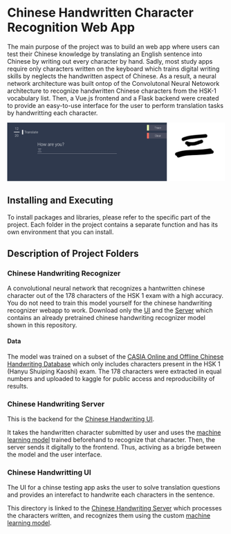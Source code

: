 # Chinese Handwritten Character Recognition Web App

The main purpose of the project was to build an web app where users can test their Chinese knowledge by translating an English sentence into Chinese by writing out every character by hand. Sadly, most study apps require only characters written on the keyboard which trains digital writing skills by neglects the handwritten aspect of Chinese. As a result, a neural network architecture was built ontop of the Convolutonal Neural Netowork architecture to recognize handwritten Chinese characters from the HSK-1 vocabulary list. Then, a Vue.js frontend and a Flask backend were created to provide an easy-to-use interface for the user to perform translation tasks by handwritting each character. 

![Demo](/figs/demo.png)

## Installing and Executing

To install packages and libraries, please refer to the specific part of the project. Each folder in the project contains a separate function and has its own environment that you can install.

## Description of Project Folders

### Chinese Handwriting Recognizer

A convolutional neural network that recognizes a hantwritten chinese character out of the 178 characters of the HSK 1 exam with a high accuracy. You do not need to train this model yourself for the chinese handwriting recognizer webapp to work. Download only the [UI](chinese_handwriting_interface) and the [Server](chinese_handwriting_server) which contains an already pretrained chinese handwriting recognizer model shown in this repository.

#### Data
The model was trained on a subset of the [CASIA Online and Offline Chinese Handwriting Database](https://nlpr.ia.ac.cn/databases/handwriting/Download.html) which only includes characters present in the HSK 1 (Hanyu Shuiping Kaoshi) exam. The 178 characters were extracted in equal numbers and uploaded to kaggle for public access and reproducibility of results.

### Chinese Handwriting Server

This is the backend for the [Chinese Handwriting UI](chinese_handwriting_interface).

It takes the handwritten character submitted by user and uses the [machine learning model](chinese_handwriting_recognizer) trained beforehand to recognize that character. Then, the server sends it digitally to the frontend. Thus, activing as a brigde between the model and the user interface.

### Chinese Handwritting UI

The UI for a chinse testing app asks the user to solve translation questions and provides an interefact to handwrite each characters in the sentence.

This directory is linked to the [Chinese Handwriting Server](chinese_handwriting_server) which processes the characters written, and recognizes them using the custom [machine learning model](chinese_handwriting_recognizer).

